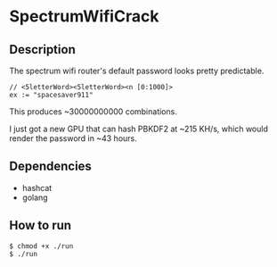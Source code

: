 # SpectrumWifiCrack

## Description 

The spectrum wifi router's default password looks pretty predictable.
```
// <5letterWord><5letterWord><n [0:1000]>
ex := "spacesaver911"
```

This produces ~30000000000 combinations. 

I just got a new GPU that can hash PBKDF2 at ~215 KH/s, which would render the password in ~43 hours.

## Dependencies
- hashcat
- golang

## How to run
```
$ chmod +x ./run
$ ./run
```

